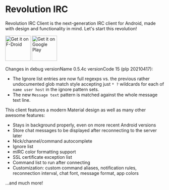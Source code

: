 Revolution IRC
==============
 
Revolution IRC Client is the next-generation IRC client for Android, made with design and functionality in mind. Let's start this revolution!

<a href="https://f-droid.org/packages/io.mrarm.irc/" target="_blank">
<img src="https://f-droid.org/badge/get-it-on.png" alt="Get it on F-Droid" height="80"/></a>
<a href="https://play.google.com/store/apps/details?id=io.mrarm.irc" target="_blank">
<img src="https://play.google.com/intl/en_us/badges/images/generic/en-play-badge.png" alt="Get it on Google Play" height="80"/></a>

Changes in debug versionName 0.5.4c versionCode 15 (plp 20210417):

* The Ignore list entries are now full regexps vs. the previous rather undocumented
  glob match style accepting just `* ?` wildcards for each of `name user host` in
  the ignore pattern sets.
* The new `Message text` pattern is matched against the whole message text line.

This client features a modern Material design as well as many other awesome features:

* Stays in background properly, even on more recent Android versions
* Store chat messages to be displayed after reconnecting to the server later
* Nick/channel/command autocomplete
* Ignore list
* mIRC color formatting support
* SSL certificate exception list
* Command list to run after connecting
* Customization: custom command aliases, notification rules, reconnection interval, chat font, message format, app colors

...and much more!
